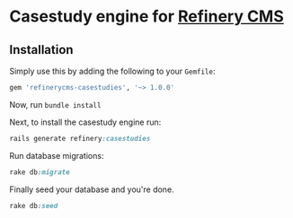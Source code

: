 # Casestudy engine for [Refinery CMS](http://www.refinerycms.com)

## Installation

Simply use this by adding the following to your `Gemfile`:

```ruby
gem 'refinerycms-casestudies', '~> 1.0.0'
```

Now, run ``bundle install``

Next, to install the casestudy engine run:

```ruby
rails generate refinery:casestudies
```

Run database migrations:

```ruby
rake db:migrate
```

Finally seed your database and you're done.

```ruby
rake db:seed
```
